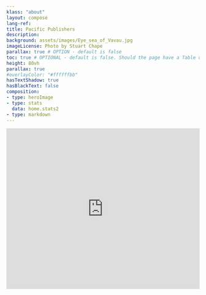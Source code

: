 ```yaml
---
klass: "about"
layout: compose
lang-ref: 
title: Pacific Publishers
description:
background: assets/images/Eye_sea_of_Vavau.jpg
imageLicense: Photo by Stuart Chape
parallax: true # OPTION - default is false
toc: true # OPTIONAL - default is false. Should the page have a Table of Contents
height: 80vh
parallax: true
#overlayColor: "#ffffffbb"
hasTextShadow: true
hasBlackText: false
composition:
- type: heroImage
- type: stats
  data: home.stats2
- type: markdown
---
```


<iframe src="https://www.powr.io/countdown-timer/u/a2188642_1620913542#platform=iframe" style="width:100%;" height="420px" frameborder="0"></iframe>
